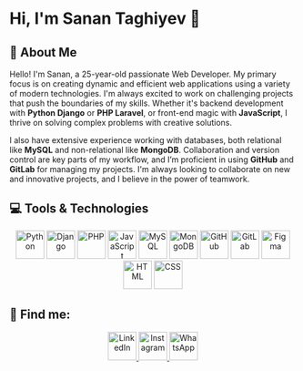 # Hi, I'm Sanan Taghiyev 👋

## 🚀 About Me
Hello! I'm Sanan, a 25-year-old passionate Web Developer. My primary focus is on creating dynamic and efficient web applications using a variety of modern technologies. I'm always excited to work on challenging projects that push the boundaries of my skills. Whether it's backend development with **Python Django** or **PHP Laravel**, or front-end magic with **JavaScript**, I thrive on solving complex problems with creative solutions. 

I also have extensive experience working with databases, both relational like **MySQL** and non-relational like **MongoDB**. Collaboration and version control are key parts of my workflow, and I’m proficient in using **GitHub** and **GitLab** for managing my projects. I'm always looking to collaborate on new and innovative projects, and I believe in the power of teamwork.

## 💻 Tools & Technologies

<p align="center">
  <img src="https://img.icons8.com/color/48/000000/python--v1.png" alt="Python" width="50" height="50"/>
  <img src="https://img.icons8.com/color/48/000000/django.png" alt="Django" width="50" height="50"/>
  <img src="https://img.icons8.com/color/48/000000/php.png" alt="PHP" width="50" height="50"/>
  <img src="https://img.icons8.com/color/48/000000/javascript.png" alt="JavaScript" width="50" height="50"/>
  <img src="https://img.icons8.com/color/48/000000/mysql-logo.png" alt="MySQL" width="50" height="50"/>
  <img src="https://img.icons8.com/color/48/000000/mongodb.png" alt="MongoDB" width="50" height="50"/>
  <img src="https://img.icons8.com/color/48/000000/github.png" alt="GitHub" width="50" height="50"/>
  <img src="https://img.icons8.com/color/48/000000/gitlab.png" alt="GitLab" width="50" height="50"/>
  <img src="https://img.icons8.com/color/48/000000/figma.png" alt="Figma" width="50" height="50"/>
  <img src="https://img.icons8.com/color/48/000000/html-5.png" alt="HTML" width="50" height="50"/>
  <img src="https://img.icons8.com/color/48/000000/css3.png" alt="CSS" width="50" height="50"/>
</p>

## 🤝 Find me:

<p align="center">
  <a href="https://www.linkedin.com/in/sanan-taghiyev-247138241/">
    <img src="https://img.icons8.com/color/96/000000/linkedin.png" alt="LinkedIn" width="50" height="50"/>
  </a>
  <a href="https://www.instagram.com/senantaghi/">
    <img src="https://img.icons8.com/color/96/000000/instagram-new.png" alt="Instagram" width="50" height="50"/>
  </a>
  <a href="https://wa.me/qr/XSA36HIRRD4NK1">
    <img src="https://img.icons8.com/color/96/000000/whatsapp.png" alt="WhatsApp" width="50" height="50"/>
  </a>
</p>
